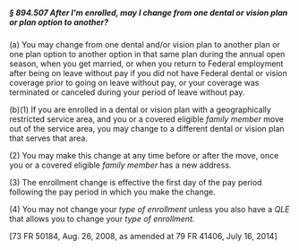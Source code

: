 ##### § 894.507 After I'm enrolled, may I change from one dental or vision plan or plan option to another? #####

(a) You may change from one dental and/or vision plan to another plan or one plan option to another option in that same plan during the annual open season, when you get married, or when you return to Federal employment after being on leave without pay if you did not have Federal dental or vision coverage prior to going on leave without pay, or your coverage was terminated or canceled during your period of leave without pay.

(b)(1) If you are enrolled in a dental or vision plan with a geographically restricted service area, and you or a covered eligible *family member* move out of the service area, you may change to a different dental or vision plan that serves that area.

(2) You may make this change at any time before or after the move, once you or a covered eligible *family member* has a new address.

(3) The enrollment change is effective the first day of the pay period following the pay period in which you make the change.

(4) You may not change your *type of enrollment* unless you also have a *QLE* that allows you to change your *type of enrollment.*

[73 FR 50184, Aug. 26, 2008, as amended at 79 FR 41406, July 16, 2014]
